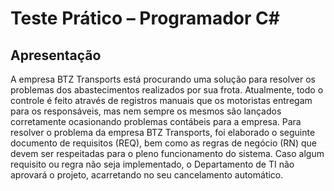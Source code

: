 # Teste Prático – Programador C#

## Apresentação

A empresa BTZ Transports está procurando uma solução para resolver os problemas dos abastecimentos realizados por sua frota. Atualmente, todo o controle é feito através de registros manuais que os motoristas entregam para os responsáveis, mas nem sempre os mesmos são lançados corretamente ocasionando problemas contábeis para a empresa. Para resolver o problema da empresa BTZ Transports, foi elaborado o seguinte documento de requisitos (REQ), bem como as regras de negócio (RN) que devem ser respeitadas para o pleno funcionamento do sistema. Caso algum requisito ou regra não seja implementado, o Departamento de TI não aprovará o projeto, acarretando no seu cancelamento automático.

